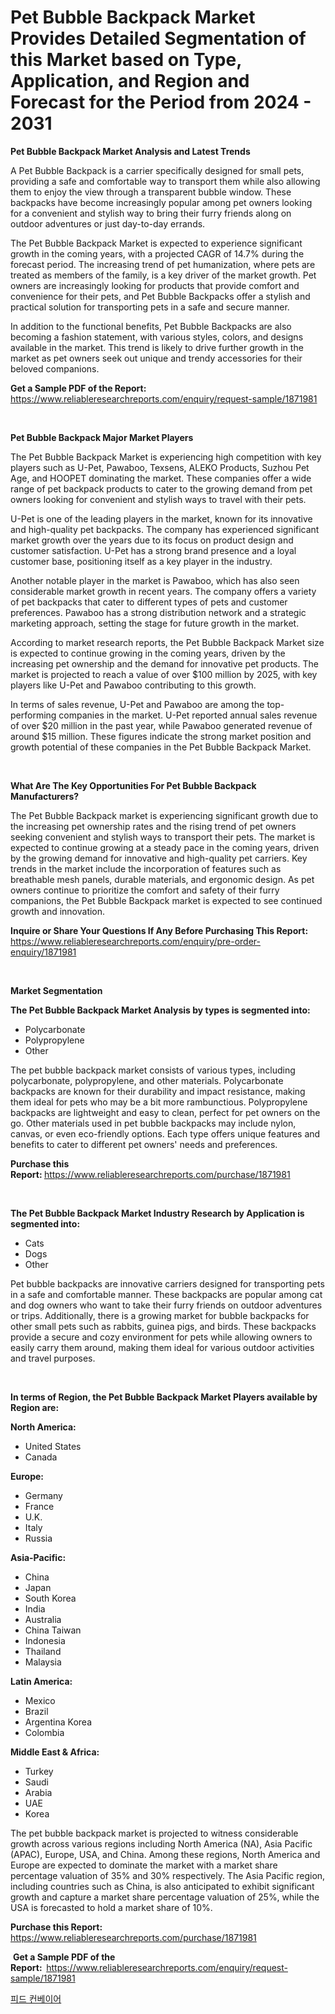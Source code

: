 <p><h1>Pet Bubble Backpack Market Provides Detailed Segmentation of this Market based on Type, Application, and Region and Forecast for the Period from 2024 - 2031</h1></p><p><strong>Pet Bubble Backpack Market Analysis and Latest Trends</strong></p>
<p><p>A Pet Bubble Backpack is a carrier specifically designed for small pets, providing a safe and comfortable way to transport them while also allowing them to enjoy the view through a transparent bubble window. These backpacks have become increasingly popular among pet owners looking for a convenient and stylish way to bring their furry friends along on outdoor adventures or just day-to-day errands.</p><p>The Pet Bubble Backpack Market is expected to experience significant growth in the coming years, with a projected CAGR of 14.7% during the forecast period. The increasing trend of pet humanization, where pets are treated as members of the family, is a key driver of the market growth. Pet owners are increasingly looking for products that provide comfort and convenience for their pets, and Pet Bubble Backpacks offer a stylish and practical solution for transporting pets in a safe and secure manner.</p><p>In addition to the functional benefits, Pet Bubble Backpacks are also becoming a fashion statement, with various styles, colors, and designs available in the market. This trend is likely to drive further growth in the market as pet owners seek out unique and trendy accessories for their beloved companions.</p></p>
<p><strong>Get a Sample PDF of the Report:&nbsp;</strong> <a href="https://www.reliableresearchreports.com/enquiry/request-sample/1871981">https://www.reliableresearchreports.com/enquiry/request-sample/1871981</a></p>
<p>&nbsp;</p>
<p><strong>Pet Bubble Backpack Major Market Players</strong></p>
<p><p>The Pet Bubble Backpack Market is experiencing high competition with key players such as U-Pet, Pawaboo, Texsens, ALEKO Products, Suzhou Pet Age, and HOOPET dominating the market. These companies offer a wide range of pet backpack products to cater to the growing demand from pet owners looking for convenient and stylish ways to travel with their pets.</p><p>U-Pet is one of the leading players in the market, known for its innovative and high-quality pet backpacks. The company has experienced significant market growth over the years due to its focus on product design and customer satisfaction. U-Pet has a strong brand presence and a loyal customer base, positioning itself as a key player in the industry.</p><p>Another notable player in the market is Pawaboo, which has also seen considerable market growth in recent years. The company offers a variety of pet backpacks that cater to different types of pets and customer preferences. Pawaboo has a strong distribution network and a strategic marketing approach, setting the stage for future growth in the market.</p><p>According to market research reports, the Pet Bubble Backpack Market size is expected to continue growing in the coming years, driven by the increasing pet ownership and the demand for innovative pet products. The market is projected to reach a value of over $100 million by 2025, with key players like U-Pet and Pawaboo contributing to this growth.</p><p>In terms of sales revenue, U-Pet and Pawaboo are among the top-performing companies in the market. U-Pet reported annual sales revenue of over $20 million in the past year, while Pawaboo generated revenue of around $15 million. These figures indicate the strong market position and growth potential of these companies in the Pet Bubble Backpack Market.</p></p>
<p>&nbsp;</p>
<p><strong>What Are The Key Opportunities For Pet Bubble Backpack Manufacturers?</strong></p>
<p><p>The Pet Bubble Backpack market is experiencing significant growth due to the increasing pet ownership rates and the rising trend of pet owners seeking convenient and stylish ways to transport their pets. The market is expected to continue growing at a steady pace in the coming years, driven by the growing demand for innovative and high-quality pet carriers. Key trends in the market include the incorporation of features such as breathable mesh panels, durable materials, and ergonomic design. As pet owners continue to prioritize the comfort and safety of their furry companions, the Pet Bubble Backpack market is expected to see continued growth and innovation.</p></p>
<p><strong>Inquire or Share Your Questions If Any Before Purchasing This Report:</strong> <a href="https://www.reliableresearchreports.com/enquiry/pre-order-enquiry/1871981">https://www.reliableresearchreports.com/enquiry/pre-order-enquiry/1871981</a></p>
<p>&nbsp;</p>
<p><strong>Market Segmentation</strong></p>
<p><strong>The Pet Bubble Backpack Market Analysis by types is segmented into:</strong></p>
<p><ul><li>Polycarbonate</li><li>Polypropylene</li><li>Other</li></ul></p>
<p><p>The pet bubble backpack market consists of various types, including polycarbonate, polypropylene, and other materials. Polycarbonate backpacks are known for their durability and impact resistance, making them ideal for pets who may be a bit more rambunctious. Polypropylene backpacks are lightweight and easy to clean, perfect for pet owners on the go. Other materials used in pet bubble backpacks may include nylon, canvas, or even eco-friendly options. Each type offers unique features and benefits to cater to different pet owners' needs and preferences.</p></p>
<p><strong>Purchase this Report:&nbsp;</strong><a href="https://www.reliableresearchreports.com/purchase/1871981">https://www.reliableresearchreports.com/purchase/1871981</a></p>
<p>&nbsp;</p>
<p><strong>The Pet Bubble Backpack Market Industry Research by Application is segmented into:</strong></p>
<p><ul><li>Cats</li><li>Dogs</li><li>Other</li></ul></p>
<p><p>Pet bubble backpacks are innovative carriers designed for transporting pets in a safe and comfortable manner. These backpacks are popular among cat and dog owners who want to take their furry friends on outdoor adventures or trips. Additionally, there is a growing market for bubble backpacks for other small pets such as rabbits, guinea pigs, and birds. These backpacks provide a secure and cozy environment for pets while allowing owners to easily carry them around, making them ideal for various outdoor activities and travel purposes.</p></p>
<p>&nbsp;</p>
<p><strong>In terms of Region, the Pet Bubble Backpack Market Players available by Region are:</strong></p>
<p>
    <p> <strong> North America: </strong>
        <ul>
            <li>United States</li>
            <li>Canada</li>
        </ul>
        </p> 
    <p> <strong> Europe: </strong>
        <ul>
            <li>Germany</li>
            <li>France</li>
            <li>U.K.</li>
            <li>Italy</li>
            <li>Russia</li>
        </ul>
        </p> 
    <p> <strong> Asia-Pacific: </strong>
        <ul>
            <li>China</li>
            <li>Japan</li>
            <li>South Korea</li>
            <li>India</li>
            <li>Australia</li>
            <li>China Taiwan</li>
            <li>Indonesia</li>
            <li>Thailand</li>
            <li>Malaysia</li>
        </ul>
        </p> 
    <p> <strong> Latin America: </strong>
        <ul>
            <li>Mexico</li>
            <li>Brazil</li>
            <li>Argentina Korea</li>
            <li>Colombia</li>
        </ul>
        </p> 
    <p> <strong> Middle East & Africa: </strong>
        <ul>
            <li>Turkey</li>
            <li>Saudi</li>
            <li>Arabia</li>
            <li>UAE</li>
            <li>Korea</li>
        </ul>
    </p>
    </p>
<p><p>The pet bubble backpack market is projected to witness considerable growth across various regions including North America (NA), Asia Pacific (APAC), Europe, USA, and China. Among these regions, North America and Europe are expected to dominate the market with a market share percentage valuation of 35% and 30% respectively. The Asia Pacific region, including countries such as China, is also anticipated to exhibit significant growth and capture a market share percentage valuation of 25%, while the USA is forecasted to hold a market share of 10%.</p></p>
<p><strong>Purchase this Report: </strong><a href="https://www.reliableresearchreports.com/purchase/1871981">https://www.reliableresearchreports.com/purchase/1871981</a></p>
<p>&nbsp;<strong>Get a Sample PDF of the Report:&nbsp;&nbsp;</strong><a href="https://www.reliableresearchreports.com/enquiry/request-sample/1871981">https://www.reliableresearchreports.com/enquiry/request-sample/1871981</a></p>
<p><strong></strong></p>
<p><p><a href="https://github.com/khytkeqagplkzqvh/Market-Research-Report-List-1/blob/main/62464932871.md">피드 컨베이어</a></p></p>